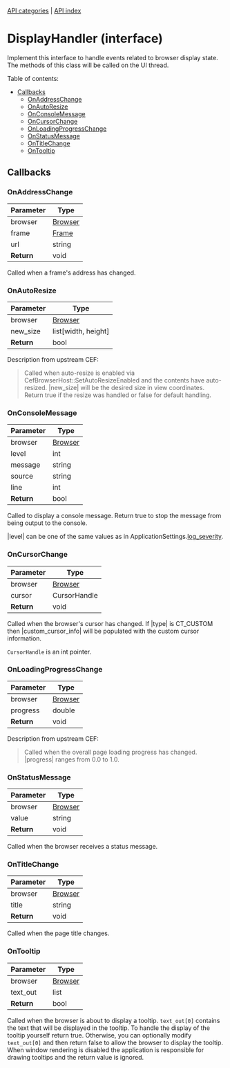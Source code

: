 [API categories](API-categories.md) | [API index](API-index.md)


# DisplayHandler (interface)

Implement this interface to handle events related to browser display
state. The methods of this class will be called on the UI thread.


Table of contents:
* [Callbacks](#callbacks)
  * [OnAddressChange](#onaddresschange)
  * [OnAutoResize](#onautoresize)
  * [OnConsoleMessage](#onconsolemessage)
  * [OnCursorChange](#oncursorchange)
  * [OnLoadingProgressChange](#onloadingprogresschange)
  * [OnStatusMessage](#onstatusmessage)
  * [OnTitleChange](#ontitlechange)
  * [OnTooltip](#ontooltip)


## Callbacks


### OnAddressChange

| Parameter | Type |
| --- | --- |
| browser | [Browser](Browser.md) |
| frame | [Frame](Frame.md) |
| url | string |
| __Return__ | void |

Called when a frame's address has changed.



### OnAutoResize

| Parameter | Type |
| --- | --- |
| browser | [Browser](Browser.md) |
| new_size | list[width, height] |
| __Return__ | bool |

Description from upstream CEF:
> Called when auto-resize is enabled via CefBrowserHost::SetAutoResizeEnabled
> and the contents have auto-resized. |new_size| will be the desired size in
> view coordinates. Return true if the resize was handled or false for
> default handling.


### OnConsoleMessage

| Parameter | Type |
| --- | --- |
| browser | [Browser](Browser.md) |
| level | int |
| message | string |
| source | string |
| line | int |
| __Return__ | bool |

Called to display a console message. Return true to stop the message from
being output to the console.

|level| can be one of the same values as in ApplicationSettings.[log_severity](ApplicationSettings.md#log_severity).


### OnCursorChange

| Parameter | Type |
| --- | --- |
| browser | [Browser](Browser.md) |
| cursor | CursorHandle |
| __Return__ | void |

Called when the browser's cursor has changed. If |type| is CT_CUSTOM then
|custom_cursor_info| will be populated with the custom cursor information.

`CursorHandle` is an int pointer.


### OnLoadingProgressChange

| Parameter | Type |
| --- | --- |
| browser | [Browser](Browser.md) |
| progress | double |
| __Return__ | void |

Description from upstream CEF:
> Called when the overall page loading progress has changed. |progress|
> ranges from 0.0 to 1.0.


### OnStatusMessage

| Parameter | Type |
| --- | --- |
| browser | [Browser](Browser.md) |
| value | string |
| __Return__ | void |

Called when the browser receives a status message.


### OnTitleChange

| Parameter | Type |
| --- | --- |
| browser | [Browser](Browser.md) |
| title | string |
| __Return__ | void |

Called when the page title changes.


### OnTooltip

| Parameter | Type |
| --- | --- |
| browser | [Browser](Browser.md) |
| text_out | list |
| __Return__ | bool |

Called when the browser is about to display a tooltip. `text_out[0]` contains the
text that will be displayed in the tooltip. To handle the display of the
tooltip yourself return true. Otherwise, you can optionally modify `text_out[0]`
and then return false to allow the browser to display the tooltip.
When window rendering is disabled the application is responsible for
drawing tooltips and the return value is ignored.
